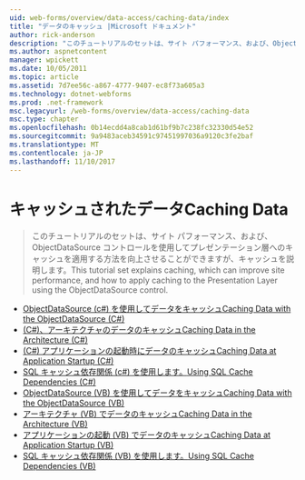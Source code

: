 ```yaml
---
uid: web-forms/overview/data-access/caching-data/index
title: "データのキャッシュ |Microsoft ドキュメント"
author: rick-anderson
description: "このチュートリアルのセットは、サイト パフォーマンス、および、ObjectDataSource コントロールを使用してプレゼンテーション層へのキャッシュを適用する方法を向上することができます、キャッシュを説明しています."
ms.author: aspnetcontent
manager: wpickett
ms.date: 10/05/2011
ms.topic: article
ms.assetid: 7d7ee56c-a867-4777-9407-ec8f73a605a3
ms.technology: dotnet-webforms
ms.prod: .net-framework
msc.legacyurl: /web-forms/overview/data-access/caching-data
msc.type: chapter
ms.openlocfilehash: 0b14ecdd4a8cab1d61bf9b7c238fc32330d54e52
ms.sourcegitcommit: 9a9483aceb34591c97451997036a9120c3fe2baf
ms.translationtype: MT
ms.contentlocale: ja-JP
ms.lasthandoff: 11/10/2017
---
```

<a name="caching-data"></a><span data-ttu-id="09f71-103">キャッシュされたデータ</span><span class="sxs-lookup"><span data-stu-id="09f71-103">Caching Data</span></span>
====================
> <span data-ttu-id="09f71-104">このチュートリアルのセットは、サイト パフォーマンス、および、ObjectDataSource コントロールを使用してプレゼンテーション層へのキャッシュを適用する方法を向上させることができますが、キャッシュを説明します。</span><span class="sxs-lookup"><span data-stu-id="09f71-104">This tutorial set explains caching, which can improve site performance, and how to apply caching to the Presentation Layer using the ObjectDataSource control.</span></span>


- [<span data-ttu-id="09f71-105">ObjectDataSource (c#) を使用してデータをキャッシュ</span><span class="sxs-lookup"><span data-stu-id="09f71-105">Caching Data with the ObjectDataSource (C#)</span></span>](caching-data-with-the-objectdatasource-cs.md)
- [<span data-ttu-id="09f71-106">(C#)、アーキテクチャのデータのキャッシュ</span><span class="sxs-lookup"><span data-stu-id="09f71-106">Caching Data in the Architecture (C#)</span></span>](caching-data-in-the-architecture-cs.md)
- [<span data-ttu-id="09f71-107">(C#) アプリケーションの起動時にデータのキャッシュ</span><span class="sxs-lookup"><span data-stu-id="09f71-107">Caching Data at Application Startup (C#)</span></span>](caching-data-at-application-startup-cs.md)
- [<span data-ttu-id="09f71-108">SQL キャッシュ依存関係 (c#) を使用します。</span><span class="sxs-lookup"><span data-stu-id="09f71-108">Using SQL Cache Dependencies (C#)</span></span>](using-sql-cache-dependencies-cs.md)
- [<span data-ttu-id="09f71-109">ObjectDataSource (VB) を使用してデータをキャッシュ</span><span class="sxs-lookup"><span data-stu-id="09f71-109">Caching Data with the ObjectDataSource (VB)</span></span>](caching-data-with-the-objectdatasource-vb.md)
- [<span data-ttu-id="09f71-110">アーキテクチャ (VB) でデータのキャッシュ</span><span class="sxs-lookup"><span data-stu-id="09f71-110">Caching Data in the Architecture (VB)</span></span>](caching-data-in-the-architecture-vb.md)
- [<span data-ttu-id="09f71-111">アプリケーションの起動 (VB) でデータのキャッシュ</span><span class="sxs-lookup"><span data-stu-id="09f71-111">Caching Data at Application Startup (VB)</span></span>](caching-data-at-application-startup-vb.md)
- [<span data-ttu-id="09f71-112">SQL キャッシュ依存関係 (VB) を使用します。</span><span class="sxs-lookup"><span data-stu-id="09f71-112">Using SQL Cache Dependencies (VB)</span></span>](using-sql-cache-dependencies-vb.md)
